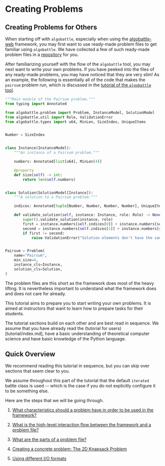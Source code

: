 # Creating Problems
## Creating Problems for Others

When starting off with `algobattle`, especially when using the
[algobattle-web](https://github.com/Benezivas/algobattle-web) framework, you may
first want to use ready-made problem files to get familiar using
`algobattle`. We have collected a few of such ready-made problem files in a
[repository](https://github.com/Benezivas/algobattle-problems) for you.

After familiarizing yourself with the flow of the `algobattle` tool, you may
next want to write your own problems. If you have peeked into the files of any
ready-made problems, you may have noticed that they are very slim! As an
example, the following is essentially all of the code that makes the `pairsum`
problem run, which is discussed in the [tutorial of the `algobattle`
tool](tutorial/index.md).

```py title="problem.py"
"""Main module of the Pairsum problem."""
from typing import Annotated

from algobattle.problem import Problem, InstanceModel, SolutionModel
from algobattle.util import Role, ValidationError
from algobattle.types import u64, MinLen, SizeIndex, UniqueItems


Number = SizeIndex


class Instance(InstanceModel):
    """An instance of a Pairsum problem."""

    numbers: Annotated[list[u64], MinLen(4)]

    @property
    def size(self) -> int:
        return len(self.numbers)


class Solution(SolutionModel[Instance]):
    """A solution to a Pairsum problem."""

    indices: Annotated[tuple[Number, Number, Number, Number], UniqueItems]

    def validate_solution(self, instance: Instance, role: Role) -> None:
        super().validate_solution(instance, role)
        first = instance.numbers[self.indices[0]] + instance.numbers[self.indices[1]]
        second = instance.numbers[self.indices[2]] + instance.numbers[self.indices[3]]
        if first != second:
            raise ValidationError("Solution elements don't have the same sum.")


Pairsum = Problem(
    name="Pairsum",
    min_size=4,
    instance_cls=Instance,
    solution_cls=Solution,
)
```

The problem files are this short as the framework does most of the heavy
lifting.  It is nevertheless important to understand what the framework does and
does not care for already.

This tutorial aims to prepare you to start writing your own problems. It is
aimed at instructors that want to learn how to prepare tasks for their students.

The tutorial sections build on each other and are best read in sequence. We
assume that you have already read the (tutorial for users)[tutorial/index.md],
have a basic understanding of theoretical computer science and have basic
knowledge of the Python language.


## Quick Overview

We recommend reading this tutorial in sequence, but you can skip
over sections that seem clear to you.

We assume throughout this part of the tutorial that the default `iterated`
battle class is used -- which is the case if you do not explicitly configure it
to be something else.

Here are the steps that we will be going through.

1. [What characteristics should a problem have in order to be used in the framework?](characteristics.md)

2. [What is the high-level interaction flow between the framework and a problem file?](basic_flow.md)

3. [What are the parts of a problem file?](problem_parts.md)

4. [Creating a concrete problem: The 2D Knapsack Problem](2dkp.md)

5. [Using different I/O formats](io.md)
